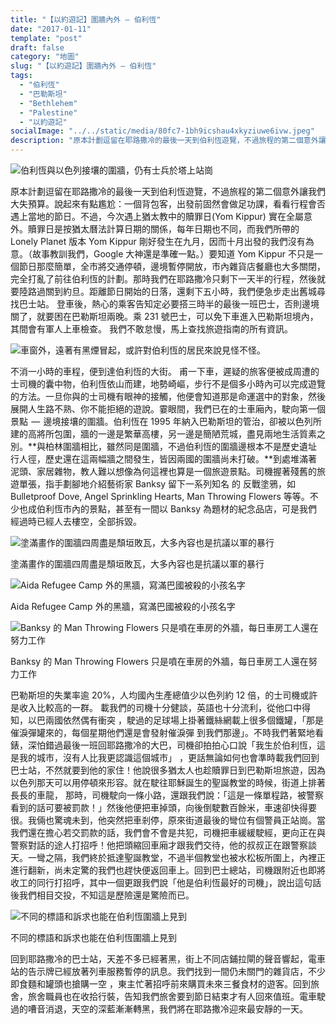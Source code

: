 ```yaml
---
title: "【以約遊記】圍牆內外 — 伯利恆"
date: "2017-01-11"
template: "post"
draft: false
category: "地圖"
slug: "【以約遊記】圍牆內外 — 伯利恆"
tags:
  - "伯利恆"
  - "巴勒斯坦"
  - "Bethlehem"
  - "Palestine"
  - "以約遊記"
socialImage: "../../static/media/80fc7-1bh9icshau4xkyziuwe6ivw.jpeg"
description: "原本計劃逗留在耶路撒冷的最後一天到伯利恆遊覽，不過旅程的第二個意外讓我們大失預算。說起來有點尷尬：一個背包客，出發前固然會做足功課，看看行程會否遇上當地的節日。不過，今次遇上猶太教中的贖罪日(Yom Kippur) 實在全屬意外。"
---
```


![伯利恆與以色列接壤的圍牆，仍有士兵於塔上站崗](media/1efcf-11dl5vzsfoa08gsfeujth1w.jpeg)

原本計劃逗留在耶路撒冷的最後一天到伯利恆遊覽，不過旅程的第二個意外讓我們大失預算。說起來有點尷尬：一個背包客，出發前固然會做足功課，看看行程會否遇上當地的節日。不過，今次遇上猶太教中的贖罪日(Yom Kippur) 實在全屬意外。贖罪日是按猶太曆法計算日期的關係，每年日期也不同，而我們所帶的 Lonely Planet 版本 Yom Kippur 剛好發生在九月，因而十月出發的我們沒有為意。（故事教訓我們，Google 大神還是準確一點。）要知道 Yom Kippur 不只是一個節日那麼簡單，全市將交通停頓，邊境暫停開放，市內雜貨店餐廳也大多關閉，完全打亂了前往伯利恆的計劃。那時我們在耶路撒冷只剩下一天半的行程，然後就要陸路過關到約旦。距離節日開始的日落，還剩下五小時，我們便急步走出舊城尋找巴士站。 登車後，熱心的乘客告知定必要搭三時半的最後一班巴士，否則邊境關了，就要困在巴勒斯坦兩晚。乘 231 號巴士，可以免下車進入巴勒斯坦境內，其間會有軍人上車檢查。 我們不敢怠慢，馬上查找旅遊指南的所有資訊。

![車窗外，遠著有黑煙冒起，或許對伯利恆的居民來說見怪不怪。](media/be207-1nu85ds_7qrcuh3htw17lnw.jpeg)

不消一小時的車程，便到達伯利恆的大街。 甫一下車，遲疑的旅客便被成周遭的士司機的囊中物，伯利恆依山而建，地勢崎嶇，步行不是個多小時內可以完成遊覽的方法。一旦你與的士司機有眼神的接觸，他便會知道那是命運選中的對象，然後展開人生路不熟、你不能拒絕的遊說。霎眼間，我們已在的士車廂內，駛向第一個景點  —  邊境接壤的圍牆。伯利恆在 1995 年納入巴勒斯坦的管治，卻被以色列所建的高將所包圍，牆的一邊是繁華高樓，另一邊是簡陋荒城，盡見兩地生活質素之別。**與柏林圍牆相比，雖然同是圍牆，不過伯利恆的圍牆邊根本不是歷史遺址行人徑，歷史還在這兩幅牆之間發生，皆因兩國的圍牆尚未打破。**到處堆滿著泥頭、家居雜物，教人難以想像為何這裡也算是一個旅遊景點。司機握著殘舊的旅遊單張，指手劃腳地介紹藝術家 Banksy 留下一系列知名 的 反戰塗鴉，如 Bulletproof Dove, Angel Sprinkling Hearts, Man Throwing Flowers 等等。不少也成伯利恆市內的景點，甚至有一間以 Banksy 為題材的紀念品店，可是我們經過時已經人去樓空，全部拆毀。

![塗滿畫作的圍牆四周盡是頹垣敗瓦，大多內容也是抗議以軍的暴行](media/80fc7-1bh9icshau4xkyziuwe6ivw.jpeg)

塗滿畫作的圍牆四周盡是頹垣敗瓦，大多內容也是抗議以軍的暴行

![Aida Refugee Camp 外的黑牆，寫滿巴國被殺的小孩名字](media/41482-1abj6gwlzmm17i3oikxvpqg.jpeg)

Aida Refugee Camp 外的黑牆，寫滿巴國被殺的小孩名字

![Banksy 的 Man Throwing Flowers 只是噴在車房的外牆，每日車房工人還在努力工作](media/9f39f-1hso7zrp0a-0z_rjygxzijw.jpeg)

Banksy 的 Man Throwing Flowers 只是噴在車房的外牆，每日車房工人還在努力工作

巴勒斯坦的失業率逾 20%，人均國內生產總值少以色列約 12 倍，的士司機或許是收入比較高的一群。 載我們的司機十分健談，英語也十分流利，從他口中得知，以巴兩國依然偶有衝突 ，駛過的足球場上掛著鐵絲網載上很多個鐵罐，「那是催淚彈罐來的，每個星期他們還是會發射催淚彈 到我們那邊」。不時我們著緊地看錶，深怕錯過最後一班回耶路撒冷的大巴，司機卻拍拍心口說「我生於伯利恆，這是我的城市，沒有人比我更認識這個城市」 ，更話無論如何也會準時載我們回到巴士站，不然就要到他的家住！他說很多猶太人也趁贖罪日到巴勒斯坦旅遊，因為以色列那天可以用停頓來形容。就在駛往耶穌誕生的聖誕教堂的時候，街道上排著長長的車龍， 那時，司機駛向一條小路，還跟我們說：「這是一條單程路，被警察看到的話可要被罰款！」然後他便把車掉頭，向後倒駛數百餘米，車速卻快得要很。我倆也驚魂未到，他突然把車剎停，原來街道最後的彎位有個警員正站崗。當我們還在擔心若交罰款的話，我們會不會是共犯，司機把車緩緩駛經，更向正在與警察對話的途人打招呼！他把頭縮回車廂才跟我們交待，他的叔叔正在跟警察談天。一彎之隔，我們終於抵達聖誕教堂，不過半個教堂也被水松板所圍上，內裡正進行翻新，尚未定驚的我們也趕快便返回車上。回到巴士總站，司機跟附近也即將收工的同行打招呼，其中一個更跟我們說「他是伯利恆最好的司機」，說出這句話後我們相目交投，不知這是歷險還是驚險而已。

![不同的標語和訴求也能在伯利恆圍牆上見到](media/d55cc-10unwjgdijufbhn9aifls6g.jpeg)

不同的標語和訴求也能在伯利恆圍牆上見到

回到耶路撒冷的巴士站，天差不多已經著黑，街上不同店鋪拉閘的聲音響起，電車站的告示牌已經放著列車服務暫停的訊息。我們找到一間仍未關門的雜貨店，不少即食麵和罐頭也搶購一空 ，東主忙著招呼前來購買未來三餐食材的遊客。回到旅舍，旅舍職員也在收拾行裝，告知我們旅舍要到節日結束才有人回來值班。電車駛過的嘈音消退，天空的深藍漸漸轉黑，我們將在耶路撒冷迎來最安靜的一天。
